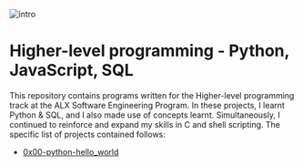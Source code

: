 ![intro](https://github.com/richard-1257/alx-higher_level_programming/assets/83041703/18d1daba-bf25-4040-9785-a5aee5f77c42)

# Higher-level programming - Python, JavaScript, SQL
This repository contains programs written for the Higher-level programming track at the ALX Software Engineering Program. In these projects, I learnt Python & SQL, and I also made use of concepts learnt. Simultaneously, I continued to reinforce and expand my skills in C and shell scripting. The specific list of projects contained follows:

- [0x00-python-hello_world](https://github.com/richard-1257/alx-higher_level_programming/tree/master/0x00-python-hello_world)
